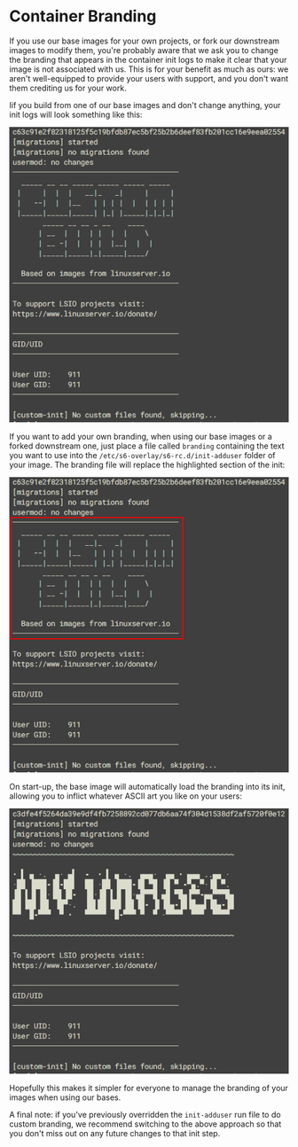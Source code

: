 # Container Branding

If you use our base images for your own projects, or fork our downstream images to modify them, you're probably aware that we ask you to change the branding that appears in the container init logs to make it clear that your image is not associated with us. This is for your benefit as much as ours: we aren't well-equipped to provide your users with support, and you don't want them crediting us for your work.

Iif you build from one of our base images and don't change anything, your init logs will look something like this:

![Default Container Branding](../assets/images/lsio-branding1.png)

If you want to add your own branding, when using our base images or a forked downstream one, just place a file called `branding` containing the text you want to use into the `/etc/s6-overlay/s6-rc.d/init-adduser` folder of your image. The branding file will replace the highlighted section of the init:

![Default Container Branding with Hightlights](../assets/images/lsio-branding2.png)

On start-up, the base image will automatically load the branding into its init, allowing you to inflict whatever ASCII art you like on your users:

![Custom Container Branding](../assets/images/lsio-branding3.png)

Hopefully this makes it simpler for everyone to manage the branding of your images when using our bases.

A final note: if you've previously overridden the `init-adduser` run file to do custom branding, we recommend switching to the above approach so that you don't miss out on any future changes to that init step.
